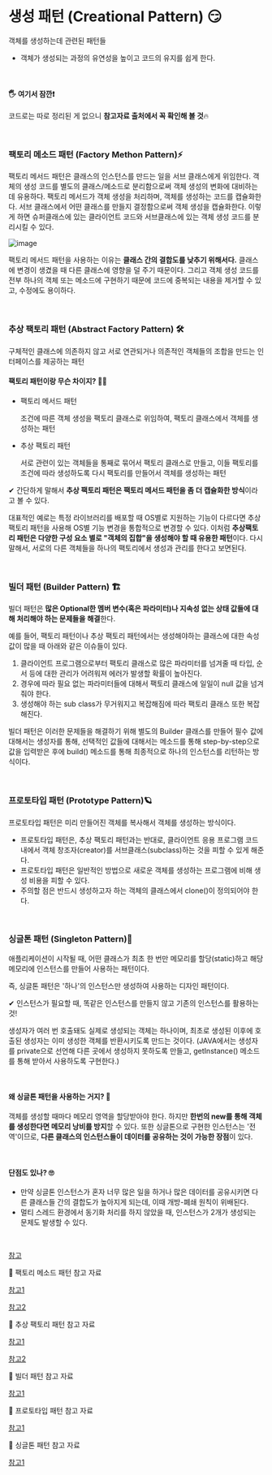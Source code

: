 # 생성 패턴 (Creational Pattern) 😏

객체를 생성하는데 관련된 패턴들

- 객체가 생성되는 과정의 유연성을 높이고 코드의 유지를 쉽게 한다.

<br>

#### 🖐 여기서 잠깐❗

코드로는 따로 정리된 게 없으니 **참고자료 출처에서 꼭 확인해 볼 것**🔥

<br>

### 팩토리 메소드 패턴 (Factory Methon Pattern)⚡

팩토리 메서드 패턴은 클래스의 인스턴스를 만드는 일을 서브 클래스에게 위임한다. 객체의 생성 코드를 별도의 클래스/메소드로 분리함으로써 객체 생성의 변화에 대비하는 데 유용하다. 팩토리 메서드가 객체 생성을 처리하며, 객체를 생성하는 코드를 캡슐화한다. 서브 클래스에서 어떤 클래스를 만들지 결정함으로써 객체 생성을 캡슐화한다. 이렇게 하면 슈퍼클래스에 있는 클라이언트 코드와 서브클래스에 있는 객체 생성 코드를 분리시킬 수 있다.

![image](https://user-images.githubusercontent.com/62419307/90525500-4e25a000-e1aa-11ea-8a75-39a69795056a.png)

팩토리 메서드 패턴을 사용하는 이유는 **클래스 간의 결합도를 낮추기 위해서다.** 클래스에 변경이 생겼을 때 다른 클래스에 영향을 덜 주기 때문이다. 그리고 객체 생성 코드를 전부 하나의 객체 또는 메소드에 구현하기 때문에 코드에 중복되는 내용을 제거할 수 있고, 수정에도 용이하다. 

<br>

### 추상 팩토리 패턴 (Abstract Factory Pattern) 🛠

구체적인 클래스에 의존하지 않고 서로 연관되거나 의존적인 객체들의 조합을 만드는 인터페이스를 제공하는 패턴

#### 팩토리 패턴이랑 무슨 차이지? 🙋‍♀️

- 팩토리 메서드 패턴

  조건에 따른 객체 생성을 팩토리 클래스로 위임하여, 팩토리 클래스에서 객체를 생성하는 패턴 
- 추상 팩토리 패턴

  서로 관련이 있는 객체들을 통째로 묶어서 팩토리 클래스로 만들고, 이들 팩토리를 조건에 따라 생성하도록 다시 팩토리를 만들어서 객체를 생성하는 패턴

✔ 간단하게 말해서 **추상 팩토리 패턴은 팩토리 메서드 패턴을 좀 더 캡슐화한 방식**이라고 볼 수 있다.



대표적인 예로는 특정 라이브러리를 배포할 때 OS별로 지원하는 기능이 다르다면 추상 팩토리 패턴을 사용해 OS별 기능 변경을 통합적으로 변경할 수 있다. 이처럼 **추상팩토리 패턴은 다양한 구성 요소 별로 "객체의 집합"을 생성해야 할 때 유용한 패턴**이다. 다시 말해서, 서로의 다른 객체들을 하나의 팩토리에서 생성과 관리를 한다고 보면된다.

<br>

### 빌더 패턴 (Builder Pattern) 🏗

빌더 패턴은 **많은 Optional한 멤버 변수(혹은 파라미터)나 지속성 없는 상태 값들에 대해 처리해야 하는 문제들을 해결**한다.

예를 들어, 팩토리 패턴이나 추상 팩토리 패턴에서는 생성해야하는 클래스에 대한 속성 값이 많을 때 아래와 같은 이슈들이 있다.

1.  클라이언트 프로그램으로부터 팩토리 클래스로 많은 파라미터를 넘겨줄 때 타입, 순서 등에 대한 관리가 어려워져 에러가 발생할 확률이 높아진다.
2. 경우에 따라 필요 없는 파라미터들에 대해서 팩토리 클래스에 일일이 null 값을 넘겨줘야 한다.
3. 생성해야 하는 sub class가 무거워지고 복잡해짐에 따라 팩토리 클래스 또한 복잡해진다.

빌더 패턴은 이러한 문제들을 해결하기 위해 별도의 Builder 클래스를 만들어 필수 값에 대해서는 생성자를 통해, 선택적인 값들에 대해서는 메소드를 통해 step-by-step으로 값을 입력받은 후에 build() 메소드를 통해 최종적으로 하나의 인스턴스를 리턴하는 방식이다.

<br>

### 프로토타입 패턴 (Prototype Pattern)🪐

프로토타입 패턴은 미리 만들어진 객체를 복사해서 객체를 생성하는 방식이다. 

- 프로토타입 패턴은, 추상 팩토리 패턴과는 반대로, 클라이언트 응용 프로그램 코드 내에서 객체 창조자(creator)를 서브클래스(subclass)하는 것을 피할 수 있게 해준다.
- 프로토타입 패턴은 일반적인 방법으로 새로운 객체를 생성하는 프로그램에 비해 생성 비용을 피할 수 있다.
- 주의할 점은 반드시 생성하고자 하는 객체의 클래스에서 clone()이 정의되어야 한다.

<br>

### 싱글톤 패턴 (Singleton Pattern)🛫

애플리케이션이 시작될 때, 어떤 클래스가 최초 한 번만 메모리를 할당(static)하고 해당 메모리에 인스턴스를 만들어 사용하는 패턴이다.

즉, 싱글톤 패턴은 '하나'의 인스턴스만 생성하여 사용하는 디자인 패턴이다.

✔ 인스턴스가 필요할 때, 똑같은 인스턴스를 만들지 않고 기존의 인스턴스를 활용하는 것!

생성자가 여러 번 호출돼도 실제로 생성되는 객체는 하나이며, 최초로 생성된 이후에 호출된 생성자는 이미 생성한 객체를 반환시키도록 만드는 것이다. (JAVA에서는 생성자를 private으로 선언해 다른 곳에서 생성하지 못하도록 만들고, getInstance() 메소드를 통해 받아서 사용하도록 구현한다.)

<br>

#### 왜 싱글톤 패턴을 사용하는 거지? 🤨

객체를 생성할 때마다 메모리 영역을 할당받아야 한다. 하지만 **한번의 new를 통해 객체를 생성한다면 메모리 낭비를 방지**할 수 있다. 또한 싱글톤으로 구현한 인스턴스는 '전역'이므로, **다른 클래스의 인스턴스들이 데이터를 공유하는 것이 가능한 장점**이 있다.

<br>

#### 단점도 있나? 🙄

- 만약 싱글톤 인스턴스가 혼자 너무 많은 일을 하거나 많은 데이터를 공유시키면 다른 클래스들 간의 결합도가 높아지게 되는데, 이때 개방-폐쇄 원칙이 위배된다.
- 멀티 스레드 환경에서 동기화 처리를 하지 않았을 때, 인스턴스가 2개가 생성되는 문제도 발생할 수 있다.

<br>

[참고](https://ko.wikipedia.org/wiki/소프트웨어_디자인_패턴)

🌼 팩토리 메소드 패턴 참고 자료

[참고1](https://gmlwjd9405.github.io/2018/08/07/factory-method-pattern.html)

[참고2](https://meylady.tistory.com/59)

🌼 추상 팩토리 패턴 참고 자료

[참고1](https://dev-momo.tistory.com/entry/추상-팩토리-패턴-Abstract-Factory-Pattern)

[참고2](https://meylady.tistory.com/60?category=795226)

🌼 빌더 패턴 참고 자료

[참고1](https://readystory.tistory.com/121)

🌼 프로토타입 패턴 참고 자료

[참고1](https://readystory.tistory.com/122?category=822867)

🌼 싱글톤 패턴 참고 자료

[참고1](https://gyoogle.dev/blog/design-pattern/Singleton%20Pattern.html)

